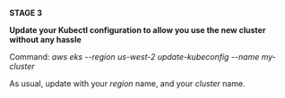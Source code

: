 **STAGE 3**

**Update your Kubectl configuration to allow you use the new cluster without any hassle**

Command: _aws eks --region us-west-2 update-kubeconfig --name my-cluster_

As usual, update with your _region_ name, and your _cluster_ name. 
